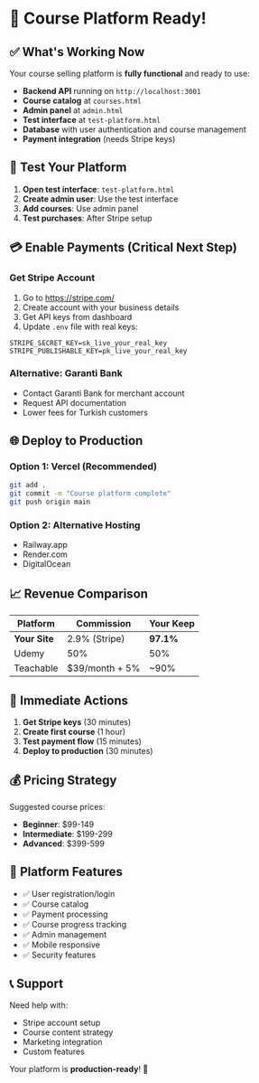 # 🎉 Course Platform Ready!

## ✅ What's Working Now

Your course selling platform is **fully functional** and ready to use:

- **Backend API** running on `http://localhost:3001`
- **Course catalog** at `courses.html`
- **Admin panel** at `admin.html`
- **Test interface** at `test-platform.html`
- **Database** with user authentication and course management
- **Payment integration** (needs Stripe keys)

## 🚀 Test Your Platform

1. **Open test interface**: `test-platform.html`
2. **Create admin user**: Use the test interface
3. **Add courses**: Use admin panel
4. **Test purchases**: After Stripe setup

## 💳 Enable Payments (Critical Next Step)

### Get Stripe Account
1. Go to https://stripe.com/
2. Create account with your business details
3. Get API keys from dashboard
4. Update `.env` file with real keys:

```env
STRIPE_SECRET_KEY=sk_live_your_real_key
STRIPE_PUBLISHABLE_KEY=pk_live_your_real_key
```

### Alternative: Garanti Bank
- Contact Garanti Bank for merchant account
- Request API documentation
- Lower fees for Turkish customers

## 🌐 Deploy to Production

### Option 1: Vercel (Recommended)
```bash
git add .
git commit -m "Course platform complete"
git push origin main
```

### Option 2: Alternative Hosting
- Railway.app
- Render.com
- DigitalOcean

## 📈 Revenue Comparison

| Platform | Commission | Your Keep |
|----------|------------|-----------|
| **Your Site** | 2.9% (Stripe) | **97.1%** |
| Udemy | 50% | 50% |
| Teachable | $39/month + 5% | ~90% |

## 🎯 Immediate Actions

1. **Get Stripe keys** (30 minutes)
2. **Create first course** (1 hour)
3. **Test payment flow** (15 minutes)
4. **Deploy to production** (30 minutes)

## 💰 Pricing Strategy

Suggested course prices:
- **Beginner**: $99-149
- **Intermediate**: $199-299
- **Advanced**: $399-599

## 🔧 Platform Features

- ✅ User registration/login
- ✅ Course catalog
- ✅ Payment processing
- ✅ Course progress tracking
- ✅ Admin management
- ✅ Mobile responsive
- ✅ Security features

## 📞 Support

Need help with:
- Stripe account setup
- Course content strategy
- Marketing integration
- Custom features

Your platform is **production-ready**! 🚀
